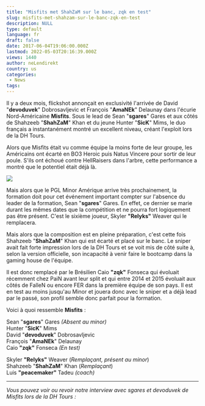 ```yaml
---
title: "Misfits met ShahZaM sur le banc, zqk en test"
slug: misfits-met-shahzam-sur-le-banc-zqk-en-test
description: NULL
type: default
language: fr
draft: false
date: 2017-06-04T19:06:00.000Z
lastmod: 2022-05-03T20:16:39.000Z
views: 1440
author: neLendirekt
country: us
categories:
 - News
tags:
---
```

Il y a deux mois, flickshot annonçait en exclusivité l'arrivée de David "**devoduvek**" Dobrosavljevic et François "**AmaNEk**" Delaunay dans l'écurie Nord-Américaine **Misfits**. Sous le lead de Sean "**sgares**" Gares et aux côtés de Shahzeeb "**ShahZaM**" Khan et du jeune Hunter "**SicK**" Mims, le duo français a instantanément montré un excellent niveau, créant l'exploit lors de la DH Tours.

Alors que Misfits était vu comme équipe la moins forte de leur groupe, les Américains ont écarté en BO3 Heroic puis Natus Vincere pour sortir de leur poule. S'ils ont échoué contre HellRaisers dans l'arbre, cette performance a montré que le potentiel était déjà là.

![](/storage/images/5934599a6fb1c_misfits-at-dreamhack-tours-2017jpg.jpg)

Mais alors que le PGL Minor Amérique arrive très prochainement, la formation doit pour cet événement important compter sur l'absence du leader de la formation, Sean "**sgares**" Gares. En effet, ce dernier se marie durant les mêmes dates que la compétition et ne pourra fort logiquement pas être présent. C'est le sixième joueur, Skyler **"Relyks"** Weaver qui le remplacera. 

Mais alors que la composition est en pleine préparation, c'est cette fois Shahzeeb "**ShahZaM**" Khan qui est écarté et placé sur le banc. Le sniper avait fait forte impression lors de la DH Tours et se voit mis de côté suite à, selon la version officielle, son incapacité à venir faire le bootcamp dans la gaming house de l'équipe.

Il est donc remplacé par le Brésilien Caio **"zqk"** Fonseca qui évoluait récemment chez PaiN avant leur split et qui entre 2014 et 2015 évoluait aux côtés de FalleN ou encore FER dans la première équipe de son pays. Il est en test au moins jusqu'au Minor et jouera donc avec le sniper et a déjà lead par le passé, son profil semble donc parfait pour la formation.

Voici à quoi ressemble **Misfits** : 

Sean "**sgares**" Gares _(Absent au minor)_  
Hunter "**SicK**" Mims  
David "**devoduvek**" Dobrosavljevic  
François "**AmaNEk**" Delaunay  
Caio **"zqk"** Fonseca _(En test)_  
  
Skyler **"Relyks"** Weaver (_Remplaçant, présent au minor_)  
Shahzeeb "**ShahZaM**" Khan (_Remplaçant_)  
Luis **"peacemaker"** Tadeu _(coach)_ 

---

_Vous pouvez voir ou revoir notre interview avec sgares et devoduvek de Misfits lors de la DH Tours :_
